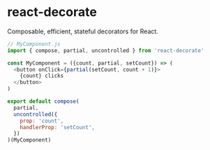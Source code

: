 # react-decorate

Composable, efficient, stateful decorators for React.

```javascript
// MyComponent.js
import { compose, partial, uncontrolled } from 'react-decorate'

const MyComponent = ({count, partial, setCount}) => (
  <button onClick={partial(setCount, count + 1)}>
    {count} clicks
  </button>
)

export default compose(
  partial,
  uncontrolled({
    prop: 'count',
    handlerProp: 'setCount',
  })
)(MyComponent)
```
